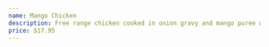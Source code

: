 ```yaml
---
name: Mango Chicken
description: Free range chicken cooked in onion gravy and mango puree with herbs and spices.
price: $17.95
---
```

